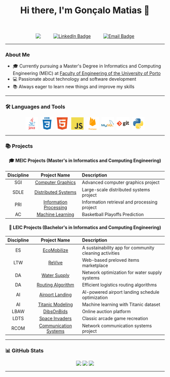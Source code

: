 <div id="header" align="center">
  <h1>Hi there, I'm Gonçalo Matias 👋</h1>
</div>

<div align="center">
  <div style="margin-bottom: 20px;">
    <img src="https://komarev.com/ghpvc/?username=GoncaloMatias1&style=flat-square&color=blue" alt=""/>
  </div>
  <div style="display: flex; justify-content: center; gap: 40px;">
    <a href="https://github.com/GoncaloMatias1"><img src="https://img.shields.io/github/followers/GoncaloMatias1?label=Follow&style=social"></a>
    <a href="https://www.linkedin.com/in/gonçalo-matias-40a60b297/"><img src="https://img.shields.io/badge/LinkedIn-blue?style=flat-square&logo=linkedin&labelColor=blue" alt="LinkedIn Badge"/></a>
    <a href="mailto:gomatias1@gmail.com"><img src="https://img.shields.io/badge/Email-red?style=flat-square&logo=gmail&labelColor=red" alt="Email Badge"/></a>
  </div>
</div>

---

### About Me

- 🎓 Currently pursuing a Master's Degree in Informatics and Computing Engineering (MEIC) at [Faculty of Engineering of the University of Porto](https://sigarra.up.pt/feup/pt/web_page.Inicial)
- 💻 Passionate about technology and software development
- 📚 Always eager to learn new things and improve my skills

---

### 🛠 Languages and Tools

<div align="center">
  <img src="https://github.com/devicons/devicon/blob/master/icons/java/java-original-wordmark.svg" title="Java" alt="Java" width="40" height="40"/>&nbsp;
  <img src="https://github.com/devicons/devicon/blob/master/icons/css3/css3-plain-wordmark.svg" title="CSS3" alt="CSS" width="40" height="40"/>&nbsp;
  <img src="https://github.com/devicons/devicon/blob/master/icons/html5/html5-original.svg" title="HTML5" alt="HTML" width="40" height="40"/>&nbsp;
  <img src="https://github.com/devicons/devicon/blob/master/icons/javascript/javascript-original.svg" title="JavaScript" alt="JavaScript" width="40" height="40"/>&nbsp;
  <img src="https://github.com/devicons/devicon/blob/master/icons/firebase/firebase-plain-wordmark.svg" title="Firebase" alt="Firebase" width="40" height="40"/>&nbsp;
  <img src="https://github.com/devicons/devicon/blob/master/icons/mysql/mysql-original-wordmark.svg" title="MySQL" alt="MySQL" width="40" height="40"/>&nbsp;
  <img src="https://github.com/devicons/devicon/blob/master/icons/git/git-original-wordmark.svg" title="Git" alt="Git" width="40" height="40"/>&nbsp;
  <img src="https://raw.githubusercontent.com/devicons/devicon/master/icons/python/python-original.svg" alt="Python" width="40" height="40"/>
</div>

---

### 📚 Projects

<div align="center">

#### 🎓 MEIC Projects (Master's in Informatics and Computing Engineering)

| Discipline | Project Name | Description |
|:----------:|:------------:|:-------------|
| SGI        | [Computer Graphics](https://github.com/GoncaloMatias1/MEIC-SGI) | Advanced computer graphics project |
| SDLE       | [Distributed Systems](https://github.com/GoncaloMatias1/MEIC-SDLE) | Large-scale distributed systems project |
| PRI        | [Information Processing](https://github.com/GoncaloMatias1/MEIC-PRI) | Information retrieval and processing project |
| AC         | [Machine Learning](https://github.com/GoncaloMatias1/MEIC-AC) | Basketball Playoffs Prediction |

#### 📘 LEIC Projects (Bachelor's in Informatics and Computing Engineering)

| Discipline | Project Name | Description |
|:----------:|:------------:|:-------------|
| ES         | [EcoMobilize](https://github.com/GoncaloMatias1/ES_Project_EcoMobilize) | A sustainability app for community cleaning activities |
| LTW        | [ReVive](https://github.com/GoncaloMatias1/LTW_Project_ReVive) | Web-based preloved items marketplace |
| DA         | [Water Supply](https://github.com/GoncaloMatias1/DA_Project1_Water_Supply) | Network optimization for water supply systems |
| DA         | [Routing Algorithm](https://github.com/GoncaloMatias1/DA_Project2_Routing_Algorithm) | Efficient logistics routing algorithms |
| AI         | [Airport Landing](https://github.com/GoncaloMatias1/AI_Project1_AirportLanding) | AI-powered airport landing schedule optimization |
| AI         | [Titanic Modeling](https://github.com/GoncaloMatias1/AI_Project2_TitanicModeling) | Machine learning with Titanic dataset |
| LBAW       | [DibsOnBids](https://github.com/GoncaloMatias1/LBAW_Project_DibsOnBids) | Online auction platform |
| LDTS       | [Space Invaders](https://github.com/GoncaloMatias1/LDTS_Project_Space_Invaders) | Classic arcade game recreation |
| RCOM       | [Communication Systems](https://github.com/GoncaloMatias1/RCOM-Project_1-2) | Network communication systems project |

</div>

---

### 📊 GitHub Stats

<div align="center">
  <img height="180em" src="https://github-readme-stats.vercel.app/api?username=GoncaloMatias1&show_icons=true&theme=default&include_all_commits=true&count_private=true"/>
  <img height="180em" src="https://github-readme-stats.vercel.app/api/top-langs/?username=GoncaloMatias1&layout=compact&langs_count=7&theme=default"/>
  <img height="180em" src="https://github-readme-streak-stats.herokuapp.com?user=GoncaloMatias1&theme=default"/>
</div>

---

